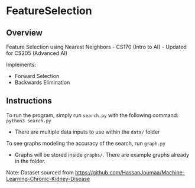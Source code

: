 # FeatureSelection

## Overview
Feature Selection using  Nearest Neighbors - CS170 (Intro to AI) - Updated for CS205 (Advanced AI)

Implements:
- Forward Selection
- Backwards Elimination

## Instructions
To run the program, simply run `search.py` with the following command: `python3 search.py`
- There are multiple data inputs to use within the `data/` folder

To see graphs modeling the accuracy of the search, run `graph.py`
  - Graphs will be stored inside `graphs/`. There are example graphs already in the folder.

Note: Dataset sourced from https://github.com/HassanJoumaa/Machine-Learning-Chronic-Kidney-Disease